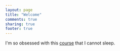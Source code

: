 ```yaml
---
layout: page
title: "Welcome"
comments: true
sharing: true
footer: true
---
```

I'm so obsessed with this [course](http://www.cs.cmu.edu/~fp/courses/15411-f13/index.html) that I cannot sleep.


